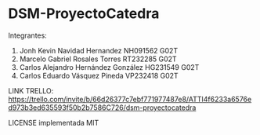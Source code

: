 # DSM-ProyectoCatedra
Integrantes: 
1. Jonh Kevin Navidad Hernandez NH091562 G02T
2. Marcelo Gabriel Rosales Torres RT232285 G02T
3. Carlos Alejandro Hernández González HG231549 G02T
4. Carlos Eduardo Vásquez Pineda VP232418 G02T

LINK TRELLO: 
https://trello.com/invite/b/66d26377c7ebf771977487e8/ATTI4f6233a6576ed973b3ed635593f50b2b7586C726/dsm-proyectocatedra

LICENSE implementada MIT
